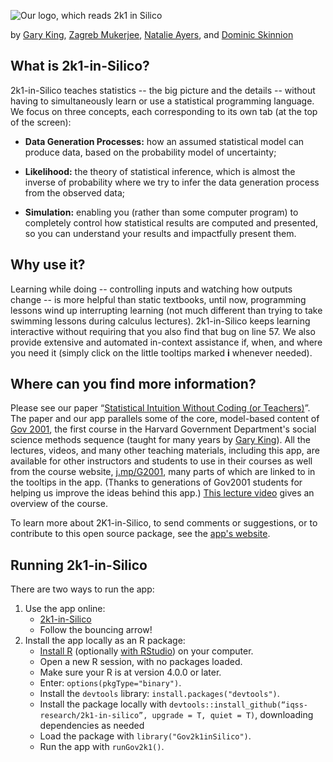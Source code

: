 ![Our logo, which reads 2k1 in Silico](https://projects.iq.harvard.edu/files/2k1-in-silico/files/2k1silicologo_v2_0.png)

by <a href="garyking.org" title="">Gary King</a>, <a href="https://politicalscience.yale.edu/people/zagreb-mukerjee" title="">Zagreb Mukerjee</a>, <a href="https://natalie-ayers.github.io/home/" title="">Natalie Ayers</a>, and <a href="https://dskinnion.github.io/">Dominic Skinnion</a>

## What is 2k1-in-Silico?

2k1-in-Silico teaches statistics -- the big picture and the details -- without having to simultaneously learn or use a statistical programming language. We focus on three concepts, each corresponding to its own tab (at the top of the screen):

* **Data Generation Processes:** how an assumed statistical model can produce data, based on the probability model of uncertainty;

* **Likelihood:** the theory of statistical inference, which is almost the inverse of probability where we try to infer the data generation process from the observed data;

* **Simulation:** enabling you (rather than some computer program) to completely control how statistical results are computed and presented, so you can understand your results and impactfully present them.

## Why use it?

Learning while doing -- controlling inputs and watching how outputs change -- is more helpful than static textbooks, until now, programming lessons wind up interrupting learning (not much different than trying to take swimming lessons during calculus lectures). 2k1-in-Silico keeps learning interactive without requiring that you also find that bug on line 57. We also provide extensive and automated in-context assistance if, when, and where you need it (simply click on the little tooltips marked **i** whenever needed).

## Where can you find more information?

Please see our paper “<a target="_blank" href="https://garyking.org/2k1">Statistical Intuition Without Coding (or Teachers)</a>”. The paper and our app parallels some of the core, model-based content of <a target="_blank" href="https://projects.iq.harvard.edu/gov2001/">Gov 2001</a>, the first course in the Harvard Government Department's social science methods sequence (taught for many years by <a target="_blank" href="http://garyking.org">Gary King</a>). All the lectures, videos, and many other teaching materials, including this app, are available for other instructors and students to use in their courses as well from the course website, <a target="_blank" href="https://projects.iq.harvard.edu/gov2001/">j.mp/G2001</a>, many parts of which are linked to in the tooltips in the app. (Thanks to generations of Gov2001 students for helping us improve the ideas behind this app.) <a target="_blank" href="https://youtu.be/qs2uCuDL2OQ?t=2416">This lecture video</a> gives an overview of the course.

To learn more about 2K1-in-Silico, to send comments or suggestions, or to contribute to this open source package, see the <a target="_blank"  href = "https://projects.iq.harvard.edu/2k1-in-silico/home">app's website</a>.

## Running 2k1-in-Silico

There are two ways to run the app: 
1. Use the app online: 
   - <a href = "https://2k1.iq.harvard.edu">2k1-in-Silico</a> 
   - Follow the bouncing arrow! 
2. Install the app locally as an R package: 
   - <a href = "https://www.r-project.org/">Install R</a> (optionally <a href = "https://www.rstudio.com/products/rstudio/download/">with RStudio</a>) on your computer.
   - Open a new R session, with no packages loaded.
   - Make sure your R is at version 4.0.0 or later.
   - Enter: `options(pkgType="binary")`.
   - Install the `devtools` library: `install.packages("devtools")`. 
   - Install the package locally with `devtools::install_github(“iqss-research/2k1-in-silico”, upgrade = T, quiet = T)`, downloading dependencies as needed 
   - Load the package with `library("Gov2k1inSilico")`. 
   - Run the app with `runGov2k1()`.
